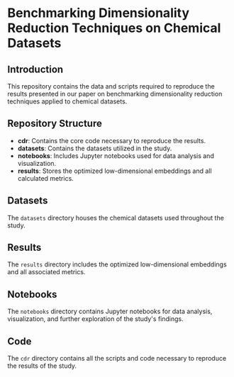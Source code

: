 # Benchmarking Dimensionality Reduction Techniques on Chemical Datasets

## Introduction
This repository contains the data and scripts required to reproduce the results presented in our paper on benchmarking dimensionality reduction techniques applied to chemical datasets.

## Repository Structure

- **cdr**: Contains the core code necessary to reproduce the results.
- **datasets**: Contains the datasets utilized in the study.
- **notebooks**: Includes Jupyter notebooks used for data analysis and visualization.
- **results**: Stores the optimized low-dimensional embeddings and all calculated metrics.

## Datasets
The `datasets` directory houses the chemical datasets used throughout the study.

## Results
The `results` directory includes the optimized low-dimensional embeddings and all associated metrics.

## Notebooks
The `notebooks` directory contains Jupyter notebooks for data analysis, visualization, and further exploration of the study's findings.

## Code
The `cdr` directory contains all the scripts and code necessary to reproduce the results of the study. 
